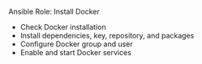Ansible Role: Install Docker

- Check Docker installation
- Install dependencies, key, repository, and packages
- Configure Docker group and user
- Enable and start Docker services

